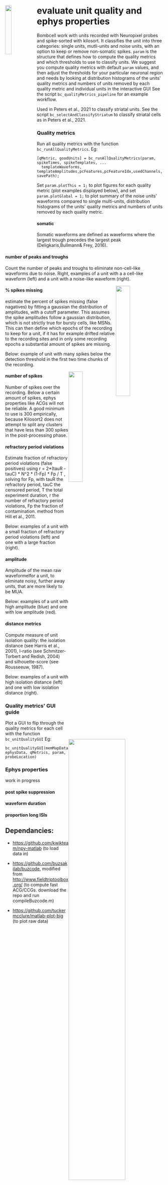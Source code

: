 # <img style="float: left;" src="https://github.com/Julie-Fabre/bombcell/blob/master/images/bombcell_nobg_blue.png" width=20% height=20%> evaluate unit quality and ephys properties

Bombcell work with units recorded with Neuropixel probes and spike-sorted with kilosort. It classifies the unit into three categories: single units, mutli-units and noise units, with an option to keep or remove non-somatic spikes. `param` is the structure that defines how to compute the quality metrics and which thresholds to use to classify units. We suggest you compute quality metrics with default `param` values, and then adjust the thresholds for your particular neuronal region and needs by looking at distribution histograms of the units' quality metrics and numbers of units removed by each quality metric and individual units in the interactive GUI  See the script `bc_qualityMetrics_pipeline` for an example workflow. 

Used in Peters et al., 2021 to classify striatal units. See the script `bc_selectAndClassifyStriatum` to classify striatal cells as in Peters et al., 2021. 

### Quality metrics 

Run all quality metrics with the function `bc_runAllQualityMetrics`. Eg:

    [qMetric, goodUnits] = bc_runAllQualityMetrics(param, spikeTimes, spikeTemplates, ...
      templateWaveforms, templateAmplitudes,pcFeatures,pcFeatureIdx,usedChannels, savePath);

Set `param.plotThis = 1;` to plot figures for each quality metric (plot examples displayed below), and set `param.plotGlobal = 1;` to plot summary of the noise units' waveforms compared to single multi-units, distribution histograms of the units' quality metrics and numbers of units removed by each quality metric. 

#### somatic

Somatic waveforms are defined as waveforms where the largest trough precedes the largest peak (Deligkaris,Bullmann& Frey, 2016).

#### number of peaks and troughs

Count the number of peaks and troughs to eliminate non-cell-like waveforms due to noise. Right, examples of a unit with a a cell-like waveform (left) and a unit with a noise-like waveform (right). 

<img style="float: right;" src="https://github.com/Julie-Fabre/bombcell/blob/master/images/numberTroughsPeaks.png" width=30% height=30%>

    											
####  % spikes missing 

estimate the percent of spikes missing (false nagatives) by fitting a gaussian the distribution of amplitudes, with a cutoff parameter. This assumes the spike amplitudes follow a gaussian distribution, which is not strictly true for bursty cells, like MSNs. This can then define which epochs of the recording to keep for a unit, if it has for example drifted relative to the recording sites and in only some recording epochs a substantial amount of spikes are missing.

Below: example of unit with many spikes below the detection threshold in the first two time chunks of the recording. 

<img style="float: right;" src="https://github.com/Julie-Fabre/bombcell/blob/master/images/percSpikesMissingDrift.png" width=30% height=30%>

#### number of spikes 

Number of spikes over the recording. Below a certain amount of spikes, ephys properties like ACGs will not be reliable. A good minimum to use is 300 empirically, because Kilosort2 does not attempt to split any clusters that have less than 300 spikes in the post-processing phase.


#### refractory period violations

Estimate fraction of refractory period violations (false positives) using  r = 2*(tauR - tauC) * N^2 * (1-Fp) * Fp / T , solving for Fp, with tauR the refractory period, tauC the censored period, T the total experiment duration, r the number of refractory period violations, Fp the fraction of contamination. method from Hill et al., 2011. 

Below: examples of a unit with a small fraction of refractory period violations (left) and one with a large fraction (right).

<img style="float: right;" src="https://github.com/Julie-Fabre/bombcell/blob/master/images/rpv.png" width=60% height=60%>


#### amplitude 

Amplitude of the mean raw waveformelfor a unit, to eliminate noisy, further away units, that are more likely to be MUA. 

Below: examples of a unit with high amplitude (blue) and one with low amplitude (red).

<img style="float: right;" src="https://github.com/Julie-Fabre/bombcell/blob/master/images/amplitude.png" width=60% height=60%>


#### distance metrics  

Compute measure of unit isolation quality: the isolation distance (see Harris et al., 2001), l-ratio (see Schmitzer-Torbert and Redish, 2004) and silhouette-score (see Rousseeuw, 1987). 

Below: examples of a unit with high isolation distance (left) and one with low isolation distance (right).

<img style="float: right;" src="https://github.com/Julie-Fabre/bombcell/blob/master/images/isolationDistance.png" width=60% height=60%>


#### 

### Quality metrics' GUI guide 

Plot a GUI to flip through the quality metrics for each cell with the function `bc_unitQualityGUI` Eg:

    bc_unitQualityGUI(memMapData, ephysData, qMetrics, param, probeLocation)
    
### Ephys properties

work in progress

#### post spike suppression 

#### waveform duration

#### proportion long ISIs 

## Dependancies:

- https://github.com/kwikteam/npy-matlab (to load data in)

- https://github.com/buzsakilab/buzcode, modified from http://www.fieldtriptoolbox.org/ (to compute fast ACG/CCGs. download the repo and run compileBuzcode.m)

- https://github.com/tuckermcclure/matlab-plot-big (to plot raw data) 
